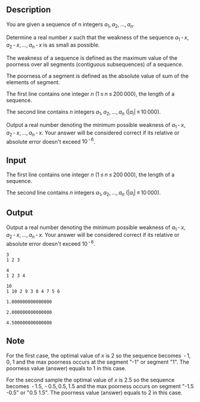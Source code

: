 ## Description

<div><p>You are given a sequence of n integers <span class="tex-span"><i>a</i><sub class="lower-index">1</sub>, <i>a</i><sub class="lower-index">2</sub>, ..., <i>a</i><sub class="lower-index"><i>n</i></sub></span>. </p><p>Determine a real number <span class="tex-span"><i>x</i></span> such that the <span class="tex-font-style-it">weakness</span> of the sequence <span class="tex-span"><i>a</i><sub class="lower-index">1</sub> - <i>x</i>, <i>a</i><sub class="lower-index">2</sub> - <i>x</i>, ..., <i>a</i><sub class="lower-index"><i>n</i></sub> - <i>x</i></span> is as small as possible.</p><p>The <span class="tex-font-style-it">weakness</span> of a sequence is defined as the maximum value of the <span class="tex-font-style-it">poorness</span> over all segments (contiguous subsequences) of a sequence.</p><p>The <span class="tex-font-style-it">poorness</span> of a segment is defined as the absolute value of sum of the elements of segment.</p></div><div class="input-specification"><p>The first line contains one integer <span class="tex-span"><i>n</i></span> (<span class="tex-span">1 ≤ <i>n</i> ≤ 200 000</span>), the length of a sequence.</p><p>The second line contains <span class="tex-span"><i>n</i></span> integers <span class="tex-span"><i>a</i><sub class="lower-index">1</sub>, <i>a</i><sub class="lower-index">2</sub>, ..., <i>a</i><sub class="lower-index"><i>n</i></sub></span> (<span class="tex-span">|<i>a</i><sub class="lower-index"><i>i</i></sub>| ≤ 10 000</span>).</p></div><div class="output-specification"><p>Output a real number denoting the minimum possible <span class="tex-font-style-it">weakness</span> of <span class="tex-span"><i>a</i><sub class="lower-index">1</sub> - <i>x</i>, <i>a</i><sub class="lower-index">2</sub> - <i>x</i>, ..., <i>a</i><sub class="lower-index"><i>n</i></sub> - <i>x</i></span>. Your answer will be considered correct if its relative or absolute error doesn't exceed <span class="tex-span">10<sup class="upper-index"> - 6</sup></span>.</p></div>

## Input

<p>The first line contains one integer <span class="tex-span"><i>n</i></span> (<span class="tex-span">1 ≤ <i>n</i> ≤ 200 000</span>), the length of a sequence.</p><p>The second line contains <span class="tex-span"><i>n</i></span> integers <span class="tex-span"><i>a</i><sub class="lower-index">1</sub>, <i>a</i><sub class="lower-index">2</sub>, ..., <i>a</i><sub class="lower-index"><i>n</i></sub></span> (<span class="tex-span">|<i>a</i><sub class="lower-index"><i>i</i></sub>| ≤ 10 000</span>).</p>

## Output

<p>Output a real number denoting the minimum possible <span class="tex-font-style-it">weakness</span> of <span class="tex-span"><i>a</i><sub class="lower-index">1</sub> - <i>x</i>, <i>a</i><sub class="lower-index">2</sub> - <i>x</i>, ..., <i>a</i><sub class="lower-index"><i>n</i></sub> - <i>x</i></span>. Your answer will be considered correct if its relative or absolute error doesn't exceed <span class="tex-span">10<sup class="upper-index"> - 6</sup></span>.</p>





```input1
3
1 2 3

```




```input2
4
1 2 3 4

```




```input3
10
1 10 2 9 3 8 4 7 5 6

```




```output1
1.000000000000000

```




```output2
2.000000000000000

```




```output3
4.500000000000000

```



## Note

<p>For the first case, the optimal value of <span class="tex-span"><i>x</i></span> is <span class="tex-span">2</span> so the sequence becomes <span class="tex-span"> - 1</span>, <span class="tex-span">0</span>, <span class="tex-span">1</span> and the max poorness occurs at the segment "-1" or segment "1". The poorness value (answer) equals to <span class="tex-span">1</span> in this case. </p><p>For the second sample the optimal value of <span class="tex-span"><i>x</i></span> is <span class="tex-span">2.5</span> so the sequence becomes <span class="tex-span"> - 1.5,  - 0.5, 0.5, 1.5</span> and the max poorness occurs on segment "-1.5 -0.5" or "0.5 1.5". The poorness value (answer) equals to <span class="tex-span">2</span> in this case.</p>
